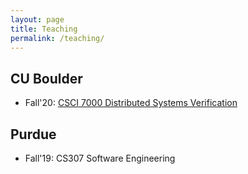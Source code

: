 ```yaml
---
layout: page
title: Teaching
permalink: /teaching/
---
```


## CU Boulder ##

* Fall'20: [CSCI 7000 Distributed Systems Verification](https://gowthamk.github.io/csci7000_f20/)

## Purdue ##

* Fall'19: CS307 Software Engineering
